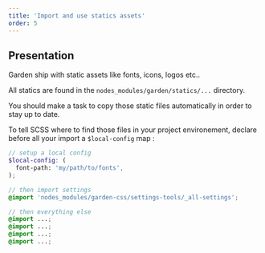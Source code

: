 ```yaml
---
title: 'Import and use statics assets'
order: 5
---
```


## Presentation

Garden ship with static assets like fonts, icons, logos etc..

All statics are found in the `nodes_modules/garden/statics/...` directory.

You should make a task to copy those static files automatically in order to stay up to date.

To tell SCSS where to find those files in your project environement, declare before all your import a `$local-config` map :

```scss
// setup a local config
$local-config: (
  font-path: 'my/path/to/fonts',
);

// then import settings
@import 'nodes_modules/garden-css/settings-tools/_all-settings';

// then everything else
@import ...;
@import ...;
@import ...;
@import ...;
```

